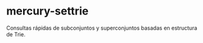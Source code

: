# mercury-settrie
Consultas rápidas de subconjuntos y superconjuntos basadas en estructura de Trie.
